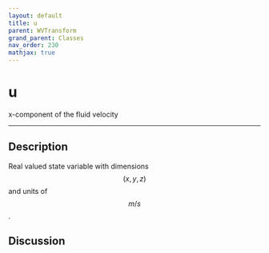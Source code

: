 ```yaml
---
layout: default
title: u
parent: WVTransform
grand_parent: Classes
nav_order: 230
mathjax: true
---
```


#  u

x-component of the fluid velocity


---

## Description
Real valued state variable with dimensions $$(x,y,z)$$ and units of $$m/s$$.

## Discussion

